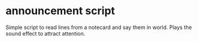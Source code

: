 # announcement script

Simple script to read lines from a notecard and say them in world.  Plays the sound effect to attract attention.
